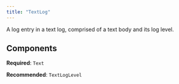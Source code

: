 ```yaml
---
title: "TextLog"
---
```


A log entry in a text log, comprised of a text body and its log level.

## Components

**Required**: `Text`

**Recommended**: `TextLogLevel`

